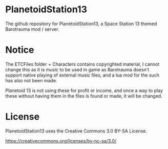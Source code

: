 # PlanetoidStation13
The github repository for PlanetoidStation13, a Space Station 13 themed Barotrauma mod / server.

# Notice

The ETCFiles folder + Characters contains copyrighted material, I cannot change this as it is music to be used in game as Barotrauma doesn't support native playing of external music files, and a lua mod for the such has also not been made.

Planetoid 13 is not using these for profit or income, and once a way to play these without having them in the files is found or made, it will be changed.

# License
PlanetoidStation13 uses the Creative Commons 3.0 BY-SA License.

https://creativecommons.org/licenses/by-nc-sa/3.0/
